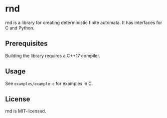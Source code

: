rnd
===

rnd is a library for creating deterministic finite automata. It has interfaces
for C and Python.

Prerequisites
-------------

Building the library requires a C++17 compiler.

Usage
-----

See `examples/example.c` for examples in C.

License
-------

rnd is MIT-licensed.
